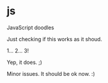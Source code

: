 js
==

JavaScript doodles


Just checking if this works as it shoud.

1... 2... 3!

Yep, it does. ;)


Minor issues. It should be ok now. :)
